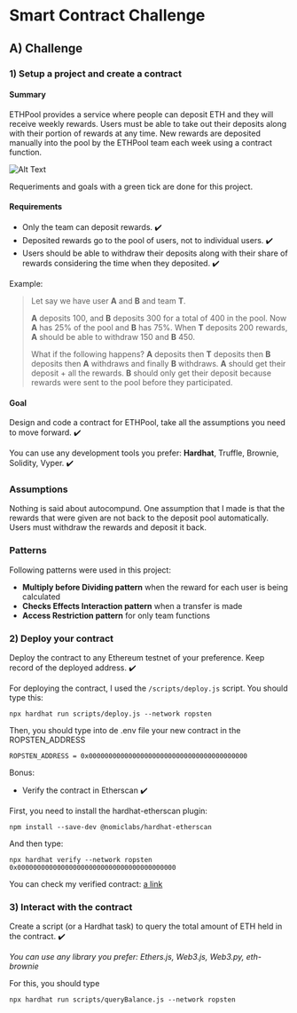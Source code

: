 # Smart Contract Challenge

## A) Challenge

### 1) Setup a project and create a contract

#### Summary

ETHPool provides a service where people can deposit ETH and they will receive weekly rewards. Users must be able to take out their deposits along with their portion of rewards at any time. New rewards are deposited manually into the pool by the ETHPool team each week using a contract function.

![Alt Text](https://media4.giphy.com/media/TdwziQPhbNAzK/giphy.gif)

Requeriments and goals with a green tick are done for this project. 

#### Requirements 

- Only the team can deposit rewards. :heavy_check_mark:
- Deposited rewards go to the pool of users, not to individual users. :heavy_check_mark:
- Users should be able to withdraw their deposits along with their share of rewards considering the time when they deposited. :heavy_check_mark:

Example:

> Let say we have user **A** and **B** and team **T**.
>
> **A** deposits 100, and **B** deposits 300 for a total of 400 in the pool. Now **A** has 25% of the pool and **B** has 75%. When **T** deposits 200 rewards, **A** should be able to withdraw 150 and **B** 450.
>
> What if the following happens? **A** deposits then **T** deposits then **B** deposits then **A** withdraws and finally **B** withdraws.
> **A** should get their deposit + all the rewards.
> **B** should only get their deposit because rewards were sent to the pool before they participated.

#### Goal

Design and code a contract for ETHPool, take all the assumptions you need to move forward. :heavy_check_mark:

You can use any development tools you prefer: **Hardhat**, Truffle, Brownie, Solidity, Vyper. :heavy_check_mark:

### Assumptions

Nothing is said about autocompund. One assumption that I made is that the rewards that were given are not back to the deposit pool automatically. Users must withdraw the rewards and deposit it back. 

### Patterns

Following patterns were used in this project:
- **Multiply before Dividing pattern** when the reward for each user is being calculated
- **Checks Effects Interaction pattern** when a transfer is made
- **Access Restriction pattern** for only team functions

### 2) Deploy your contract

Deploy the contract to any Ethereum testnet of your preference. Keep record of the deployed address. :heavy_check_mark:

For deploying the contract, I used the ```/scripts/deploy.js``` script. You should type this:
```
npx hardhat run scripts/deploy.js --network ropsten
```

Then, you should type into de .env file your new contract in the ROPSTEN_ADDRESS 
```
ROPSTEN_ADDRESS = 0x0000000000000000000000000000000000000000
```

Bonus:

- Verify the contract in Etherscan :heavy_check_mark:

First, you need to install the hardhat-etherscan plugin:
```
npm install --save-dev @nomiclabs/hardhat-etherscan
```

And then type: 
```
npx hardhat verify --network ropsten 0x0000000000000000000000000000000000000000
```

You can check my verified contract: [a link](https://ropsten.etherscan.io/address/0x09b24cE06642c76a955176eE8464d55c3427493A#code)

### 3) Interact with the contract

Create a script (or a Hardhat task) to query the total amount of ETH held in the contract. :heavy_check_mark:

_You can use any library you prefer: Ethers.js, Web3.js, Web3.py, eth-brownie_

For this, you should type
```
npx hardhat run scripts/queryBalance.js --network ropsten
```
